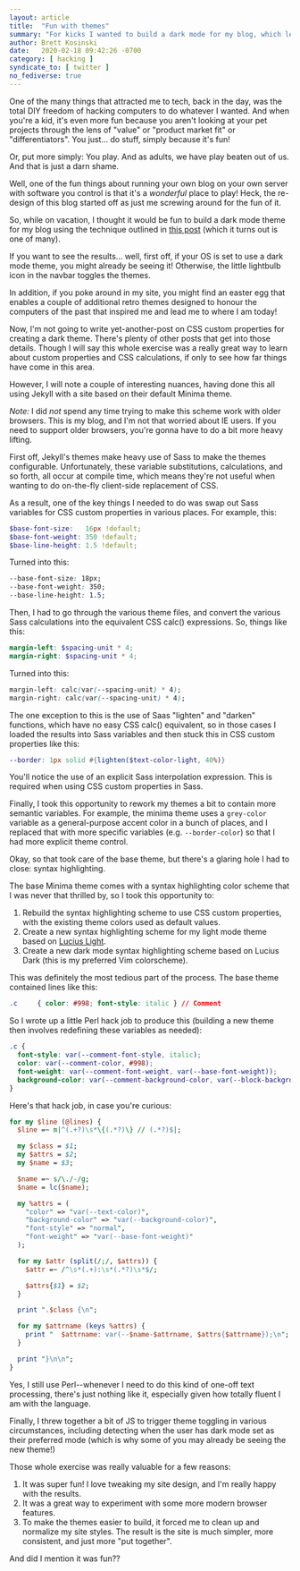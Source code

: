 ```yaml
---
layout: article
title:  "Fun with themes"
summary: "For kicks I wanted to build a dark mode for my blog, which led me down the garden path of CSS custom properties and easter eggs..."
author: Brett Kosinski
date:   2020-02-18 09:42:26 -0700
category: [ hacking ]
syndicate_to: [ twitter ]
no_fediverse: true
---
```


One of the many things that attracted me to tech, back in the day, was the total DIY freedom of hacking computers to do whatever I wanted.  And when you're a kid, it's even more fun because you aren't looking at your pet projects through the lens of "value" or "product market fit" or "differentiators".  You just... do stuff, simply because it's fun!

Or, put more simply:  You play.  And as adults, we have play beaten out of us.  And that is just a darn shame.

Well, one of the fun things about running your own blog on your own server with software you control is that it's a *wonderful* place to play!  Heck, the re-design of this blog started off as just me screwing around for the fun of it.

So, while on vacation, I thought it would be fun to build a dark mode theme for my blog using the technique outlined in [this post](https://dev.to/ananyaneogi/create-a-dark-light-mode-switch-with-css-variables-34l8) (which it turns out is one of many).

If you want to see the results... well, first off, if your OS is set to use a dark mode theme, you might already be seeing it!  Otherwise, the little lightbulb icon in the navbar toggles the themes.

In addition, if you poke around in my site, you might find an easter egg that enables a couple of additional retro themes designed to honour the computers of the past that inspired me and lead me to where I am today!

<!-- more -->

Now, I'm not going to write yet-another-post on CSS custom properties for creating a dark theme.  There's plenty of other posts that get into those details.  Though I will say this whole exercise was a really great way to learn about custom properties and CSS calculations, if only to see how far things have come in this area.

However, I will note a couple of interesting nuances, having done this all using Jekyll with a site based on their default Minima theme.

*Note:*  I did *not* spend any time trying to make this scheme work with older browsers.  This is my blog, and I'm not that worried about IE users.  If you need to support older browsers, you're gonna have to do a bit more heavy lifting.

First off, Jekyll's themes make heavy use of Sass to make the themes configurable.  Unfortunately, these variable substitutions, calculations, and so forth, all occur at compile time, which means they're not useful when wanting to do on-the-fly client-side replacement of CSS.

As a result, one of the key things I needed to do was swap out Sass variables for CSS custom properties in various places.  For example, this:

```scss
$base-font-size:   16px !default;
$base-font-weight: 350 !default;
$base-line-height: 1.5 !default;
```

Turned into this:

```css
--base-font-size: 18px;
--base-font-weight: 350;
--base-line-height: 1.5;
``` 

Then, I had to go through the various theme files, and convert the various Sass calculations into the equivalent CSS calc() expressions.  So, things like this:

```scss
margin-left: $spacing-unit * 4;
margin-right: $spacing-unit * 4;
```

Turned into this:

```css
margin-left: calc(var(--spacing-unit) * 4);
margin-right: calc(var(--spacing-unit) * 4);
```

The one exception to this is the use of Saas "lighten" and "darken" functions, which have no easy CSS calc() equivalent, so in those cases I loaded the results into Sass variables and then stuck this in CSS custom properties like this:

```scss
--border: 1px solid #{lighten($text-color-light, 40%)}
```

You'll notice the use of an explicit Sass interpolation expression.  This is required when using CSS custom properties in Sass.

Finally, I took this opportunity to rework my themes a bit to contain more semantic variables.  For example, the minima theme uses a `grey-color` variable as a general-purpose accent color in a bunch of places, and I replaced that with more specific variables (e.g. `--border-color`) so that I had more explicit theme control.

Okay, so that took care of the base theme, but there's a glaring hole I had to close:  syntax highlighting.

The base Minima theme comes with a syntax highlighting color scheme that I was never that thrilled by, so I took this opportunity to:

1. Rebuild the syntax highlighting scheme to use CSS custom properties, with the existing theme colors used as default values.
2. Create a new syntax highlighting scheme for my light mode theme based on [Lucius Light](https://github.com/jonathanfilip/vim-lucius).
3. Create a new dark mode syntax highlighting scheme based on Lucius Dark (this is my preferred Vim colorscheme).

This was definitely the most tedious part of the process.  The base theme contained lines like this:

```css
.c     { color: #998; font-style: italic } // Comment
```

So I wrote up a little Perl hack job to produce this (building a new theme then involves redefining these variables as needed):

```css
.c {
  font-style: var(--comment-font-style, italic);
  color: var(--comment-color, #998);
  font-weight: var(--comment-font-weight, var(--base-font-weight));
  background-color: var(--comment-background-color, var(--block-background-color));
}
```

Here's that hack job, in case you're curious:

```perl
for my $line (@lines) {
  $line =~ m|^(.+?)\s*\{(.*?)\} // (.*?)$|;

  my $class = $1;
  my $attrs = $2;
  my $name = $3;

  $name =~ s/\./-/g;
  $name = lc($name);

  my %attrs = (
    "color" => "var(--text-color)",
    "background-color" => "var(--background-color)",
    "font-style" => "normal",
    "font-weight" => "var(--base-font-weight)"
  );

  for my $attr (split(/;/, $attrs)) {
    $attr =~ /^\s*(.+):\s*(.*?)\s*$/;

    $attrs{$1} = $2;
  }

  print ".$class {\n";

  for my $attrname (keys %attrs) {
    print "  $attrname: var(--$name-$attrname, $attrs{$attrname});\n";
  }

  print "}\n\n";
}
```

Yes, I still use Perl--whenever I need to do this kind of one-off text processing, there's just nothing like it, especially given how totally fluent I am with the language.

Finally, I threw together a bit of JS to trigger theme toggling in various circumstances, including detecting when the user has dark mode set as their preferred mode (which is why some of you may already be seeing the new theme!)

Those whole exercise was really valuable for a few reasons:

1. It was super fun!  I love tweaking my site design, and I'm really happy with the results.
2. It was a great way to experiment with some more modern browser features.
3. To make the themes easier to build, it forced me to clean up and normalize my site styles.  The result is the site is much simpler, more consistent, and just more "put together".

And did I mention it was fun??

